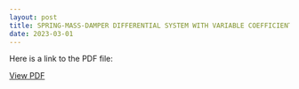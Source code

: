 ```yaml
---
layout: post
title: SPRING-MASS-DAMPER DIFFERENTIAL SYSTEM WITH VARIABLE COEFFICIENTS
date: 2023-03-01
---
```


Here is a link to the PDF file:

<a href="/assets/img/MA345Report.pdf">View PDF</a>
